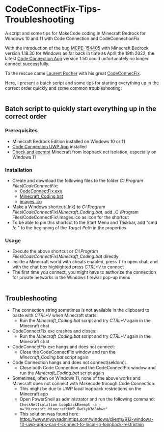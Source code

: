 # CodeConnectFix-Tips-Troubleshooting
A script and some tips for MakeCode coding in Minecraft Bedrock for Windows 10 and 11 with Code Connection and CodeConnectionFix

With the introduction of the bug [MCPE-154405](https://bugs.mojang.com/browse/MCPE-154405) with Minecraft Bedrock version 1.18.30 for Windows as far back in time as April the 19th 2022, the latest [Code Connection App](https://apps.microsoft.com/detail/code-connection-for-minecraft/9PPFPG2FG2QB) version 1.50 could unfortunately no longer connect successfully.

To the rescue came [Laurent Rocher](https://github.com/lrocher) with his great [CodeConnecFix](https://github.com/lrocher/CodeConnectFix).

Here, I present a batch script and some tips for starting everything up in the correct order quickly and some common troubleshooting:<br><br>

## Batch script to quickly start everything up in the correct order

### Prerequisites
- Minecraft Bedrock Edition installed on Windows 10 or 11
- [Code Connection UWP App](https://apps.microsoft.com/detail/code-connection-for-minecraft/9PPFPG2FG2QB) installed
- [Check and exempt](https://github.com/Vegz78/CodeConnectFix-Tips-Troubleshooting#:~:text=Sometimes%2C%20often%20on%20Windows%2011%2C) Minecraft from loopback net isolation, especially on Windows 11

### Installation
- Create and download the following files to the folder _C:\Program Files\CodeConnectFix_:
  - [CodeConnectFix.exe](https://github.com/lrocher/CodeConnectFix/releases)
  - [Minecraft_Coding.bat](https://github.com/Vegz78/CodeConnectFix-Tips-Troubleshooting/blob/main/Minecraft_Coding.bat)
  - [images.ico](https://github.com/Vegz78/CodeConnectFix-Tips-Troubleshooting/blob/main/images.ico)
- Make a Windows shortcut(.lnk) to _C:\Program Files\CodeConnectFix\Minecraft_Coding.bat_, add _C:\Program Files\CodeConnectFix\images.ico as icon for the shortcut
- To be able to pin this shortcut to the Start Menu and Taskbar, add "cmd /c " to the beginning of the _Target Path_ in the properties

### Usage
- Execute the above shortcut or _C:\Program Files\CodeConnectFix\Minecraft_Coding.bat_ directly
- Inside a Minecraft world with cheats enabled, press _T_ to open chat, and with the chat box highlighted press _CTRL+V_ to connect
- The first time you connect, you might have to authorize the connection for private networks in the Windows firewall pop-up menu<br><br>

## Troubleshooting
- The connection string sometimes is not available in the clipboard to paste with _CTRL+V_ when Minecraft starts:
  - Run the _Minecraft_Coding.bat_ script and try _CTRL+V_ again in the Minecraft chat
- CodeConnectFix.exe crashes and closes:
  - Run the _Minecraft_Coding.bat_ script and try _CTRL+V_ again in the Minecraft chat
- CodeConnectFix.exe hangs and does not connect:
  - Close the CodeConnectFix window and run the _Minecraft_Coding.bat_ script again
- Code Connection hangs and does not connect(seldom):
  - Close both Code Connection and the CodeConnectFix window and run the _Minecraft_Coding.bat_ script again
- Sometimes, often on Windows 11, none of the above works and Minecraft does not connect with Makecode through Code Connection:
  - This might be due to UWP local loopback restrictions on the Minecraft app
  - Open PowerShell as administrator and run the following command:<br>
    ```CheckNetIsolation LoopbackExempt -a -n="Microsoft.MinecraftUWP_8wekyb3d8bbwe"```
  - This solution was found here:<br>
    https://www.mysysadmintips.com/windows/clients/912-windows-10-uwp-apps-can-t-connect-to-local-ip-loopback-restriction
